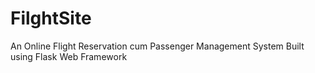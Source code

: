 # FilghtSite
An Online Flight Reservation cum Passenger Management System Built using Flask Web Framework
